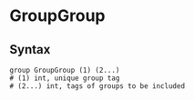 # GroupGroup

## Syntax

```
group GroupGroup (1) (2...)
# (1) int, unique group tag
# (2...) int, tags of groups to be included
```